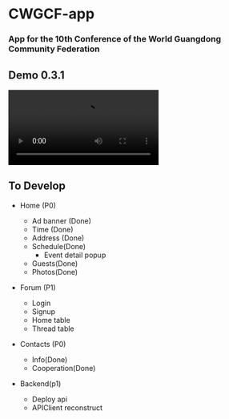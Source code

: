#  CWGCF-app

### App for the 10th Conference of the World Guangdong Community Federation

## Demo 0.3.1

![](./demos/demo_0.3.1.mp4)

## To Develop

- Home (P0)
    - Ad banner (Done)
    - Time (Done)
    - Address (Done)
    - Schedule(Done)
        - Event detail popup
    - Guests(Done)
    - Photos(Done)
- Forum (P1)
    - Login
    - Signup
    - Home table
    - Thread table
- Contacts (P0)
    - Info(Done)
    - Cooperation(Done)
    
- Backend(p1)
    - Deploy api
    - APIClient reconstruct
